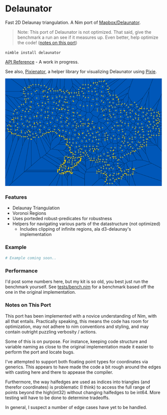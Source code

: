 # Delaunator
Fast 2D Delaunay triangulation. A Nim port of [Mapbox/Delaunator](https://github.com/mapbox/delaunator).

> Note: This port of Delaunator is not optimized. That said, give the benchmark a run an see if it measures up. Even better, help optimize the code! ([notes on this port](#notes-on-this-port))

`nimble install delaunator`

[API Reference](https://patternspandemic.github.io/delaunator-nim/) - A work in progress.

See also, [Pixienator](https://github.com/patternspandemic/pixienator), a helper library for visualizing Delaunator using [Pixie](https://github.com/treeform/pixie).

<img src="delaunator.png" alt="Delaunator generated image example.">

### Features
- Delaunay Triangulation
- Voronoi Regions
- Uses porteded robust-predicates for robustness
- Helpers for navigating various parts of the datastructure (not optimized)
  - Includes clipping of infinite regions, ala d3-delaunay's implementation

### Example
```nim
# Example coming soon..
```

### Performance
I'd post some numbers here, but my kit is so old, you best just run the benchmark yourself. See [tests/bench.nim](https://github.com/patternspandemic/delaunator-nim/blob/main/tests/bench.nim) for a benchmark based off the one in the original implementation.

### Notes on This Port
This port has been implemented with a novice understanding of Nim, with all that entails. Practically speaking, this means the code has room for optimization, may not adhere to nim conventions and styling, and may contain outright puzzling verbosity / actions.

Some of this is on purpose. For instance, keeping code structure and variable naming as close to the original implementation made it easier to perform the port and locate bugs.

I've attempted to support both floating point types for coordinates via generics. This appears to have made the code a bit rough around the edges with casting here and there to appease the compiler.

Furthermore, the way halfedges are used as indices into triangles (and therefor coordinates) is problematic (I think) to access the full range of points beyond the high(int32) without changing halfedges to be int64. More testing will have to be done to determine tradeoffs.

In general, I suspect a number of edge cases have yet to be handled.
